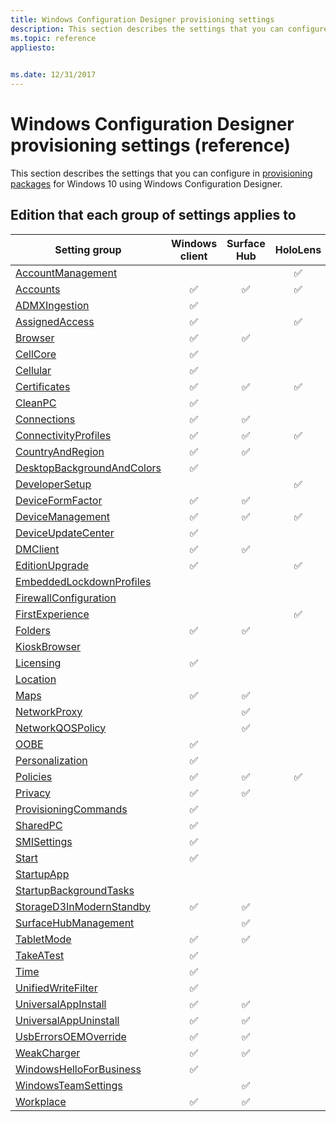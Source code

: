 ```yaml
---
title: Windows Configuration Designer provisioning settings
description: This section describes the settings that you can configure in provisioning packages for Windows 10 using Windows Configuration Designer. 
ms.topic: reference
appliesto: 
 

ms.date: 12/31/2017
--- 
```


# Windows Configuration Designer provisioning settings (reference)

This section describes the settings that you can configure in [provisioning packages](../provisioning-packages/provisioning-packages.md) for Windows 10 using Windows Configuration Designer.  

## Edition that each group of settings applies to

| Setting group | Windows client | Surface Hub | HoloLens | IoT Core |
| --- | :---: | :---: | :---: | :---: |
| [AccountManagement](wcd-accountmanagement.md) |  |  | ✅ |  |
| [Accounts](wcd-accounts.md) | ✅ | ✅ | ✅ | ✅ |
| [ADMXIngestion](wcd-admxingestion.md) | ✅ | | | |
| [AssignedAccess](wcd-assignedaccess.md) | ✅ | | ✅ | |
| [Browser](wcd-browser.md) | ✅ | ✅ |  |  |
| [CellCore](wcd-cellcore.md) | ✅ | | | |
| [Cellular](wcd-cellular.md) | ✅ | |  |  |
| [Certificates](wcd-certificates.md) | ✅ | ✅ | ✅ | ✅ |
| [CleanPC](wcd-cleanpc.md) | ✅ |  |  |  |
| [Connections](wcd-connections.md) | ✅ | ✅ |  |  |
| [ConnectivityProfiles](wcd-connectivityprofiles.md) | ✅ | ✅ | ✅ |  |
| [CountryAndRegion](wcd-countryandregion.md) | ✅ | ✅ |  |  |
| [DesktopBackgroundAndColors](wcd-desktopbackgroundandcolors.md) | ✅ | |  |  |
| [DeveloperSetup](wcd-developersetup.md) |  |  | ✅ |  |
| [DeviceFormFactor](wcd-deviceformfactor.md) |  ✅ | ✅ |  |  |
| [DeviceManagement](wcd-devicemanagement.md) |  ✅ | ✅ | ✅ |  |
| [DeviceUpdateCenter](wcd-deviceupdatecenter.md) | ✅ |  |  |  |
| [DMClient](wcd-dmclient.md) | ✅ | ✅ |  | ✅ |
| [EditionUpgrade](wcd-editionupgrade.md) | ✅ |  | ✅ |  |
| [EmbeddedLockdownProfiles](https://support.microsoft.com/windows/windows-10-mobile-end-of-support-faq-8c2dd1cf-a571-00f0-0881-bb83926d05c5) |  |  |  |  |
| [FirewallConfiguration](wcd-firewallconfiguration.md) |  |  |  | ✅ |
| [FirstExperience](wcd-firstexperience.md) |  |  | ✅ |  |
| [Folders](wcd-folders.md) |✅ | ✅ |  |  |
| [KioskBrowser](wcd-kioskbrowser.md) |  |  |  | ✅ |
| [Licensing](wcd-licensing.md) | ✅ |  |  |  |
| [Location](wcd-location.md) |  |  |  | ✅ |
| [Maps](wcd-maps.md) |✅ | ✅ |  |  |
| [NetworkProxy](wcd-networkproxy.md) |  | ✅ |  |  |
| [NetworkQOSPolicy](wcd-networkqospolicy.md) |  | ✅ |  |  |
| [OOBE](wcd-oobe.md) | ✅ |  |  |  |
| [Personalization](wcd-personalization.md) | ✅ |  |  |  |
| [Policies](wcd-policies.md) | ✅ | ✅ | ✅ | ✅ |
| [Privacy](wcd-folders.md) |✅ | ✅ |  | ✅ |
| [ProvisioningCommands](wcd-provisioningcommands.md) | ✅ |  |  |  |
| [SharedPC](wcd-sharedpc.md) | ✅ |  |  |  |
| [SMISettings](wcd-smisettings.md) | ✅ |  |  |  |
| [Start](wcd-start.md) | ✅ |  |  |  |
| [StartupApp](wcd-startupapp.md) |  |  |  | ✅ |
| [StartupBackgroundTasks](wcd-startupbackgroundtasks.md) |  |  |  | ✅ |
| [StorageD3InModernStandby](wcd-storaged3inmodernstandby.md) |✅ | ✅ |  | ✅ |
| [SurfaceHubManagement](wcd-surfacehubmanagement.md) |  |  ✅  |  |  |
| [TabletMode](wcd-tabletmode.md) |✅ | ✅ |  |  |
| [TakeATest](wcd-takeatest.md) | ✅ |  |  |  |
| [Time](wcd-time.md) | ✅ |  |  |  |
| [UnifiedWriteFilter](wcd-unifiedwritefilter.md) | ✅ |  |  | ✅ |
| [UniversalAppInstall](wcd-universalappinstall.md) | ✅ | ✅ |  | ✅ |
| [UniversalAppUninstall](wcd-universalappuninstall.md) | ✅ | ✅ |  | ✅ |
| [UsbErrorsOEMOverride](wcd-usberrorsoemoverride.md) | ✅ | ✅ |  |  |
| [WeakCharger](wcd-weakcharger.md) |✅ | ✅ |  |  |
| [WindowsHelloForBusiness](wcd-windowshelloforbusiness.md) | ✅ |  |  |  |
| [WindowsTeamSettings](wcd-windowsteamsettings.md) |  | ✅ |  |  |
| [Workplace](wcd-workplace.md) |✅ | ✅ |  | ✅ |
